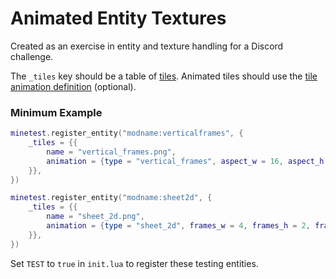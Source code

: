 # Animated Entity Textures
Created as an exercise in entity and texture handling for a Discord challenge.  

The `_tiles` key should be a table of [tiles](https://github.com/minetest/minetest/blob/5.4.1/doc/lua_api.txt#L7124-L7144). Animated tiles should use the [tile animation definition](https://github.com/minetest/minetest/blob/5.4.1/doc/lua_api.txt#L7146-L7173) (optional).  

### Minimum Example
```lua
minetest.register_entity("modname:verticalframes", {
    _tiles = {{
        name = "vertical_frames.png",
        animation = {type = "vertical_frames", aspect_w = 16, aspect_h = 16, length = 1}
    }},
})

minetest.register_entity("modname:sheet2d", {
    _tiles = {{
        name = "sheet_2d.png",
        animation = {type = "sheet_2d", frames_w = 4, frames_h = 2, frame_length = 0.25}
    }},
})
```

Set `TEST` to `true` in `init.lua` to register these testing entities.
